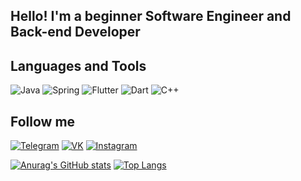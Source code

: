 ## Hello! I'm a beginner Software Engineer and Back-end Developer
## Languages and Tools
![Java](https://img.shields.io/badge/Java-090909?style=for-the-badge&logo=java&logoColor=yellow)
![Spring](https://img.shields.io/badge/Spring-090909?style=for-the-badge&logo=Spring&logoColor=green)
![Flutter](https://img.shields.io/badge/Flutter-090909?style=for-the-badge&logo=flutter&logoColor=blue)
![Dart](https://img.shields.io/badge/Dart-090909?style=for-the-badge&logo=Dart&logoColor=purple)
![C++](https://img.shields.io/badge/C++-090909?style=for-the-badge&logo=Cplusplus&logoColor=green)

## Follow me 
[![Telegram](https://img.shields.io/badge/Telegram-090909?style=for-the-badge&logo=Telegram&logoColor=red)](https://t.me/yerzatmeirambekuly)
[![VK](https://img.shields.io/badge/Vkontakte-090909?style=for-the-badge&logo=VK&logoColor=blue)](https://vk.com/yerzattiki)
[![Instagram](https://img.shields.io/badge/Instagram-090909?style=for-the-badge&logo=Instagram&logoColor=ogrange)](https://www.instagram.com/yerzatm/)

[![Anurag's GitHub stats](https://github-readme-stats.vercel.app/api?username=yerzatm002&show_icons=true&theme=dark)](https://github.com/anuraghazra/github-readme-stats)
[![Top Langs](https://github-readme-stats.vercel.app/api/top-langs/?username=yerzatm002&layout=compact)](https://github.com/anuraghazra/github-readme-stats)

